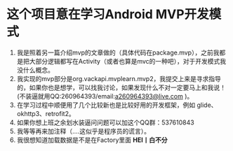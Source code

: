 #  **这个项目意在学习Android MVP开发模式**
1. 我是照着另一篇介绍mvp的文章做的（具体代码在package.mvp），之前我都是把大部分逻辑都写在Activity（或者也算是mvc的一种吧），对于开发模式我没什么概念。
2. 我实现的mvp部分是org.vackapi.mvplearn.mvp2，我提交上来是寻求指导的，如果你也是想学，可以找我讨论，如果发现什么不对一定要马上和我说！(不装逼就用QQ:260964393/email:a260964393@live.com )。
3. 在学习过程中顺便用了几个比较新也是比较好用的开发框架，例如 glide、okhttp3、retrofit2。
4. 如果你想上班之余划水装逼问问题可以加这个QQ群：537610843
5. 我等等再来加注释（....这似乎是程序员的谎言）。
6. 我很想知道加载数据是不是在Factory里面
**HEI丨白不分**